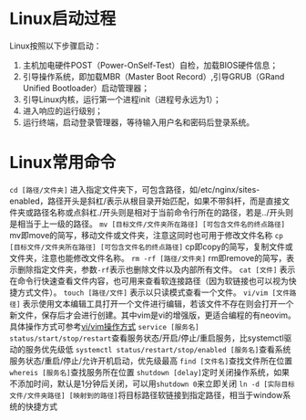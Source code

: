 # Linux启动过程

Linux按照以下步骤启动：
1. 主机加电硬件POST（Power-OnSelf-Test）自检，加载BIOS硬件信息；
2. 引导操作系统，即加载MBR（Master Boot Record）,引导GRUB（GRand Unified Bootloader）启动管理器；
3. 引导Linux内核，运行第一个进程init（进程号永远为1）；
4. 进入响应的运行级别；
5. 运行终端，启动登录管理器，等待输入用户名和密码后登录系统。

# Linux常用命令

`cd [路径/文件夹]` 进入指定文件夹下，可包含路径，如/etc/nginx/sites-enabled，路径开头是斜杠/表示从根目录开始匹配，如果不带斜杆，而是直接文件夹或路径名称或点斜杠./开头则是相对于当前命令行所在的路径，若是../开头则是相当于上一级的路径。
`mv [目标文件/文件夹所在路径] [可包含文件名的终点路径]` mv即move的简写，移动文件或文件夹，注意这同时也可用于修改文件名称
`cp [目标文件/文件夹所在路径] [可包含文件名的终点路径]` cp即copy的简写，复制文件或文件夹，注意也能修改文件名称。
`rm -rf [路径/文件夹]` rm即remove的简写，表示删除指定文件夹，参数`-rf`表示也删除文件以及内部所有文件。
`cat [文件]` 表示在命令行快速查看文件内容，也可用来查看软连接路径（因为软链接也可以视为快捷方式文件）。
`touch [路径/文件]` 表示以只读模式查看一个文件。
`vi/vim [文件路径]` 表示使用文本编辑工具打开一个文件进行编辑，若该文件不存在则会打开一个新文件，保存后才会进行创建。其中vim是vi的增强版，更适合编程的有neovim。具体操作方式可参考[vi/vim操作方式](https://www.runoob.com/linux/linux-vim.html)
`service [服务名] status/start/stop/restart`查看服务状态/开启/停止/重启服务，比systemctl驱动的服务优先级低
`systemctl status/restart/stop/enabled [服务名]`查看系统服务状态/重启/停止/允许开机启动，优先级最高
`find [文件名]`查找文件所在位置
`whereis [服务名]`查找服务所在位置
`shutdown [delay]`定时关闭操作系统，如果不添加时间，默认是1分钟后关闭，可以用`shutdown 0`来立即关闭
`ln -d [实际目标文件/文件夹路径] [映射到的路径]`将目标路径软链接到指定路径，相当于window系统的快捷方式
